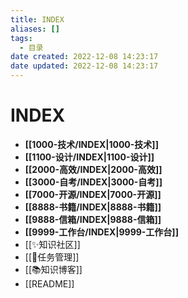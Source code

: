 ```yaml
---
title: INDEX
aliases: []
tags:
  - 目录
date created: 2022-12-08 14:23:17
date updated: 2022-12-08 14:23:17
---
```


# INDEX

- **[[1000-技术/INDEX|1000-技术]]**
- **[[1100-设计/INDEX|1100-设计]]**
- **[[2000-高效/INDEX|2000-高效]]**
- **[[3000-自考/INDEX|3000-自考]]**
- **[[7000-开源/INDEX|7000-开源]]**
- **[[8888-书籍/INDEX|8888-书籍]]**
- **[[9888-信箱/INDEX|9888-信箱]]**
- **[[9999-工作台/INDEX|9999-工作台]]**
- [[✨知识社区]]
- [[📅任务管理]]
- [[📚知识博客]]
- [[README]]
